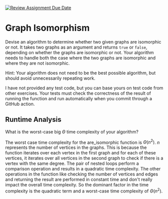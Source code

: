 [![Review Assignment Due Date](https://classroom.github.com/assets/deadline-readme-button-24ddc0f5d75046c5622901739e7c5dd533143b0c8e959d652212380cedb1ea36.svg)](https://classroom.github.com/a/NYae883E)
# Graph Isomorphism

Devise an algorithm to determine whether two given graphs are isomorphic or not.
It takes two graphs as an argument and returns `true` or `false`, depending on
whether the graphs are isomorphic or not. Your algorithm needs to handle both
the case where the two graphs are isomorphic and where they are not isomorphic.

Hint: Your algorithm does not need to be the best possible algorithm, but should
avoid unnecessarily repeating work.

I have not provided any test code, but you can base yours on test code from
other exercises. Your tests must check the correctness of the result of running
the function and run automatically when you commit through a GitHub action.

## Runtime Analysis

What is the worst-case big $\Theta$ time complexity of your algorithm?

The worst case time complexity for the are_isomorphic function is $\Theta(n^2)$. $n$ represents the number of vertices in the graphs. This is because the function iterates over each vertex in the first graph and for each of these vertices, it iterates over all vertices in the second graph to check if there is a vertex with the same degree. The pair of nested loops perform a comparison operation and results in a quadratic time complexity. The other operations in the function like checking the number of vertices and edges and returning the result are performed in constant time and don't really impact the overall time complexity. So the dominant factor in the time complexity is the quadratic term and a worst-case time complexity of $\Theta(n^2)$.
